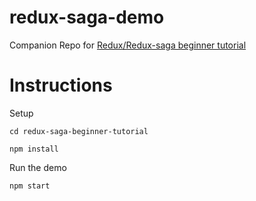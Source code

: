# redux-saga-demo
Companion Repo for [Redux/Redux-saga beginner tutorial](https://github.com/redux-saga/redux-saga/blob/master/docs/introduction/BeginnerTutorial.md)

# Instructions

Setup

```
cd redux-saga-beginner-tutorial

npm install
```

Run the demo

```
npm start
```
